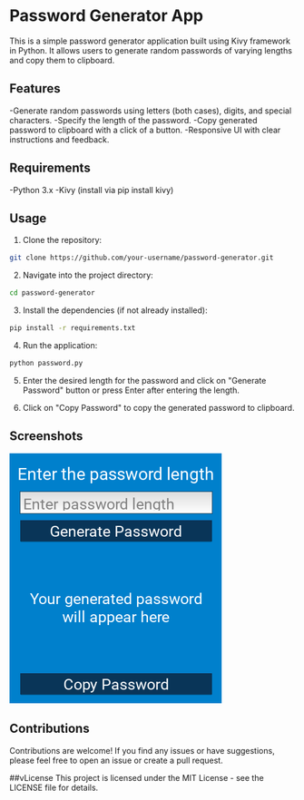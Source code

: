 # Password Generator App
This is a simple password generator application built using Kivy framework in Python. It allows users to generate random passwords of varying lengths and copy them to clipboard.


## Features
-Generate random passwords using letters (both cases), digits, and special characters.
-Specify the length of the password.
-Copy generated password to clipboard with a click of a button.
-Responsive UI with clear instructions and feedback.

## Requirements
-Python 3.x
-Kivy (install via pip install kivy)

## Usage
1. Clone the repository:
```bash
git clone https://github.com/your-username/password-generator.git
```
2. Navigate into the project directory:
```bash
cd password-generator
```

3. Install the dependencies (if not already installed):
```bash
pip install -r requirements.txt
```
4. Run the application:
```bash
python password.py
```

5. Enter the desired length for the password and click on "Generate Password" button or press Enter after entering the length.

6. Click on "Copy Password" to copy the generated password to clipboard.

## Screenshots
![Screenshot](passwordgenerator.png)

## Contributions
Contributions are welcome! If you find any issues or have suggestions, please feel free to open an issue or create a pull request.

##vLicense
This project is licensed under the MIT License - see the LICENSE file for details.
